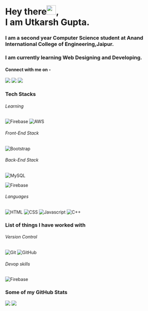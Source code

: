 # Hey there<img src="https://raw.githubusercontent.com/arnoob16/arnoob16/master/wave.gif" width="30px">,<br>I am Utkarsh Gupta.

### I am a second year Computer Science student at Anand International College of Engineering,Jaipur.

### I am currently learning Web Designing and Developing.

#### Connect with me on -

[<img src="https://img.shields.io/badge/linkedin-%230077B5.svg?&style=for-the-badge&logo=linkedin&logoColor=white" />](https://www.linkedin.com/in/utkarsh-gupta-209799204)
[<img src = "https://img.shields.io/badge/instagram-%23E4405F.svg?&style=for-the-badge&logo=instagram&logoColor=white">](https://www.instagram.com/utkarsh__gupta._/)
[<img src ="https://img.shields.io/badge/Email-Here-%23E4405F.svg?&style=for-the-badge&logo=&logoColor=white%22">](mailto:er.utkarshguptaa@gmail.com)


### Tech Stacks

###### Learning
![Firebase](https://img.shields.io/badge/-Firebase-00599C?style=flat-square&logo=Firebase)
![AWS](https://img.shields.io/badge/-AWS-181717?style=flat-square&logo=amazon)

###### Front-End Stack
![Bootstrap](https://img.shields.io/badge/-Bootstrap-563D7C?style=flat-square&logo=bootstrap)

###### Back-End Stack

![MySQL](https://img.shields.io/badge/-MySQL-black?style=flat-square&logo=mysql)

![Firebase](https://img.shields.io/badge/-Firebase-00599C?style=flat-square&logo=Firebase)


###### Languages

![HTML](https://img.shields.io/badge/-html-black?style=flat-square&logo=html5)
![CSS](https://img.shields.io/badge/-css-2AB7F6?style=flat-square&logo=css3)
![Javascript](https://img.shields.io/badge/-javascript-E34A86?style=flat-square&logo=javascript)
![C++](https://img.shields.io/badge/-C++-black?logo=C%2B%2B&logoColor=blue&style=flat-button)


### List of things I have worked with

###### Version Control

![Git](https://img.shields.io/badge/-Git-black?style=flat-square&logo=git)
![GitHub](https://img.shields.io/badge/-GitHub-181717?style=flat-square&logo=github)


###### Devop skills

![Firebase](https://img.shields.io/badge/-Firebase-00599C?style=flat-square&logo=Firebase)


### Some of my GitHub Stats

<p>
    <img src="https://github-readme-stats.vercel.app/api?username=utkarsh3020&show_icons=true&line_height=40&count_private=true&theme=midnight-purple">
    <img src="https://github-readme-stats.vercel.app/api/top-langs/?username=utkarsh3020&theme=midnight-purple">
</p>
